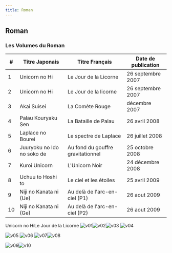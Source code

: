 ```yaml
---
title: Roman
---
```


Roman
-----


### Les Volumes du Roman




| # | Titre Japonais | Titre Français | Date de publication |
| - | -------------- | -------------- | ------------------- |
| 1 | Unicorn no Hi | Le Jour de la Licorne | 26 septembre 2007 |
| 2 | Unicorn no Hi | Le Jour de la licorne | 26 septembre 2007 |
| 3 | Akai Suisei | La Comète Rouge | décembre 2007 |
| 4 | Palau Kouryaku Sen | La Bataille de Palau | 26 avril 2008 |
| 5 | Laplace no Bourei | Le spectre de Laplace | 26 juillet 2008 |
| 6 | Juuryoku no Ido no soko de | Au fond du gouffre gravitationnel | 25 octobre 2008 |
| 7 | Kuroi Unicorn | L'Unicorn Noir | 24 décembre 2008 |
| 8 | Uchuu to Hoshi to | Le ciel et les étoiles | 25 avril 2009 |
| 9 | Niji no Kanata ni (Ue) | Au delà de l'arc-en-ciel (P1) | 26 aout 2009 |
| 10 | Niji no Kanata ni (Ge) | Au delà de l'arc-en-ciel (P2) | 26 aout 2009 |


Unicorn no HiLe Jour de la Licorne
![v01](/images/mini/images-stories-saga-unicorn-roman-_tb_140x200_v01.jpg)![v02](/images/mini/images-stories-saga-unicorn-roman-_tb_139x200_v02.jpg)![v03](/images/mini/images-stories-saga-unicorn-roman-_tb_139x200_v03.jpg) ![v04](/images/mini/images-stories-saga-unicorn-roman-_tb_138x200_v04.jpg)


![v05](/images/mini/images-stories-saga-unicorn-roman-_tb_140x200_v05.jpg) ![v06](/images/mini/images-stories-saga-unicorn-roman-_tb_138x200_v06.jpg) ![v07](/images/mini/images-stories-saga-unicorn-roman-_tb_139x200_v07.jpg)![v08](/images/mini/images-stories-saga-unicorn-roman-_tb_140x200_v08.jpg)


![v09](/images/mini/images-stories-saga-unicorn-roman-_tb_140x200_v09.jpg)![v10](/images/mini/images-stories-saga-unicorn-roman-_tb_143x200_v10.jpg)

